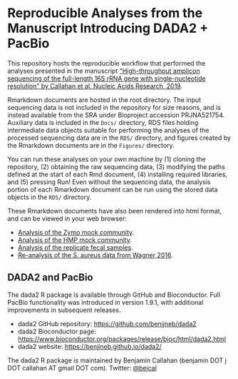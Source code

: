# Reproducible Analyses from the Manuscript Introducing DADA2 + PacBio

This repository hosts the reproducible workflow that performed the analyses presented in the manuscript ["High-throughput amplicon sequencing of the full-length 16S rRNA gene with single-nucleotide resolution" by Callahan et al. Nucleic Acids Research, 2019](https://doi.org/10.1093/nar/gkz569).

Rmarkdown documents are hosted in the root directory. The input sequencing data is not included in the repository for size reasons, and is instead available from the SRA under Bioproject accession PRJNA521754. Auxiliary data is included in the `Docs/` directory, RDS files holding intermediate data objects suitable for performing the analyses of the processed sequencing data are in the `RDS/` directory, and figures created by the Rmarkdown documents are in the `Figures/` directory. 

You can run these analyses on your own machine by (1) cloning the repository, (2) obtaining the raw sequencing data, (3) modifying the paths defined at the start of each Rmd document, (4) installing required libraries, and (5) pressing Run! Even without the sequencing data, the analysis portion of each Rmarkdown document can be run using the stored data objects in the `RDS/` directory.

These Rmarkdown documents have also been rendered into html format, and can be viewed in your web browser:

* [Analysis of the Zymo mock community](https://benjjneb.github.io/LRASManuscript/LRASms_Zymo.html).
* [Analysis of the HMP mock community](https://benjjneb.github.io/LRASManuscript/LRASms_HMP.html).
* [Analysis of the replicate fecal samples](https://benjjneb.github.io/LRASManuscript/LRASms_fecal.html).
* [Re-analysis of the S. aureus data from Wagner 2016](https://benjjneb.github.io/LRASManuscript/LRASms_Saureus.html).

## DADA2 and PacBio

The dada2 R package is available through GitHub and Bioconductor. Full PacBio functionality was introduced in version 1.9.1, with additional improvements in subsequent releases.

* dada2 GitHub repository: https://github.com/benjjneb/dada2
* dada2 Bioconductor page: https://www.bioconductor.org/packages/release/bioc/html/dada2.html
* dada2 website: https://benjjneb.github.io/dada2/

The dada2 R package is maintained by Benjamin Callahan (benjamin DOT j DOT callahan AT gmail DOT com). Twitter: [\@bejcal](https://twitter.com/bejcal)

